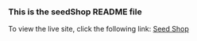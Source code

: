 ### This is the seedShop README file 

To view the live site, click the following link:
[Seed Shop](https://seed-shop.netlify.com/)
